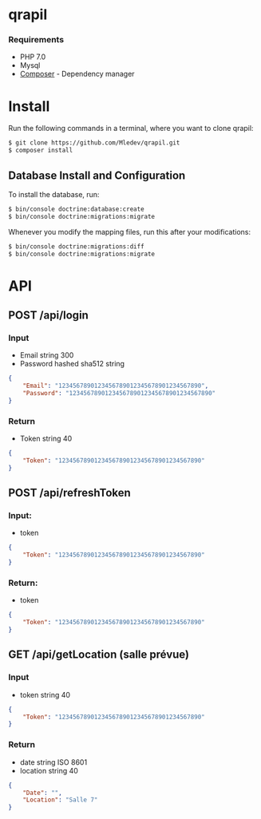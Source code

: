 # qrapil

### Requirements

  * PHP 7.0
  * Mysql
  * [Composer](https://getcomposer.org/) - Dependency manager
  
# Install 

Run the following commands in a terminal, where you want to clone qrapil:
    
```sh
$ git clone https://github.com/Mledev/qrapil.git
$ composer install
```

## Database Install and Configuration

To install the database, run: 
```sh
$ bin/console doctrine:database:create
$ bin/console doctrine:migrations:migrate
```

Whenever you modify the mapping files, run this after your modifications:
```sh
$ bin/console doctrine:migrations:diff
$ bin/console doctrine:migrations:migrate
```

# API

##	POST /api/login

### Input

* Email string 300
* Password hashed sha512 string 

```json
{
	"Email": "1234567890123456789012345678901234567890",
	"Password": "1234567890123456789012345678901234567890"
}
```

### Return

* Token string 40

```json
{
	"Token": "1234567890123456789012345678901234567890"
}
```

##	POST /api/refreshToken

### Input:

* token

```json
{
	"Token": "1234567890123456789012345678901234567890"
}
```

### Return:

* token

```json
{
	"Token": "1234567890123456789012345678901234567890"
}
```

##	GET /api/getLocation (salle prévue)

### Input

* token string 40

```json
{
	"Token": "1234567890123456789012345678901234567890"
}
```


### Return

* date string ISO 8601
* location string 40

```json
{
	"Date": "",
	"Location": "Salle 7"
}
```

<!--##	POST /api/checkIn

### Input

* QRCodeData string 40
* date string ISO 8601
* beaconCollection \[int\]
* Token string 40

```json
{
	"QRCodeData" : "OK",
	"date": "",
	"beaconCollection":
		[
			12,
			44, 
			128
		]
	},
	"Token": "1234567890123456789012345678901234567890"
}
```

### Return

* String status
	* HTTP status 200 "OK"
	* HTTP status 404 "KO"

200
```json
{
	"Response" : "OK"
}
```

404
```json
{
	"Response" : "KO"
}
```


# Web

## GET /

Select a location. Posts to /getQRCode

## POST /getQRCode

### input

* location string

Displays a QRCode relevent to the location and refreshes every 30 seconds.-->




